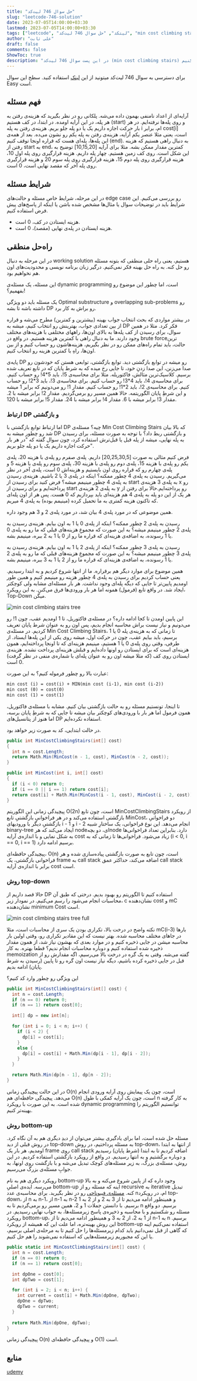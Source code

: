 ```yaml
---
title: "حل سوال 746 لیت‌کد"
slug: "leetcode-746-solution"
date: 2023-07-05T14:00:00+03:30
lastmod: 2023-07-05T14:00:00+03:30
tags: ["leetcode", "لیتکد", "حل سوال 746 لیت‌کد", "min cost climbing stairs"]
author: "علی ثابت"
draft: false
comments: false
ShowToc: true
description: "در این پست سوال 746 لیت‌کد (min cost climbing stairs) رو حل می‌کنیم"
---
```

برای دسترسی به سوال 746 لیت‌کد میتونید از این [لینک](https://leetcode.com/problems/min-cost-climbing-stairs/) استفاده کنید. سطح این سوال Easy است.

فهم مسئله
---------

آرایه‌ای از اعداد نامنفی بهمون داده می‌شه. پلکانی رو در نظر بگیرید که هزینه‌ی رفتن به هر پله، در این آرایه اومده. در ابتدا، در کف هستیم (start) و روی پله‌ها نرفته‌ایم. در هر بار حرکت اجازه داریم یک یا دو پله جلو بریم. هزینه‌ی رفتن به پله i ام، برابر cost\[i\] است، یعنی مثلا عنصر یکم آرایه، هزینه‌ی رفتن به پله یکم رو نشون می‌ده. بعد از همه‌ی این پله‌ها، پله‌ای هست که قراره اونجا توقف کنیم (end). به دنبال راهی هستیم که هزینه رفتن از start به end، کمترین مقدار ممکن بشه. مثلا برای آرایه \[10,15,20\] توضیح به این شکل است. روی کف زمین هستیم. چهار پله داریم. هزینه قرارگیری روی پله اول 10، هزینه قرارگیری روی پله دوم 15، هزینه قرارگیری روی پله سوم 20 و هزینه قرارگیری روی پله آخر که مقصد نهایی است، 0 است.

شرایط مسئله
-----------

در این مرحله، شرایط خاص مسئله و حالت‌های edge case رو بررسی می‌کنیم. این شرایط باید در توضیحات سوال یا مثال‌ها مشخص شده باشن یا اینکه از پاسخ‌های پیش فرض استفاده کنیم.

*   هزینه ایستادن در کف، 0 است.
*   هزینه ایستادن در پله‌ی نهایی (مقصد)، 0 است.

راه‌حل منطقی
------------

در این مرحله به دنبال working solution هستیم، یعنی راه حلی منطقی که بتونه مسئله رو حل کنه. به راه حل بهینه فکر نمی‌کنیم. درگیر زبان برنامه نویسی و محدودیت‌های اون هم نخواهیم بود.

این مسئله، یک مسئله‌ی dynamic programming است، اما چطور این موضوع رو بفهمیم؟!

یک مسئله باید دو ویژگی Optimal substructure و overlapping sub-problems رو داشته باشه تا بشه DP رو براش به کار برد.

در بیشتر مواردی که بحث انتخاب جواب بهینه (بیشترین و کمترین) مطرح می‌شه و قراره از بین تعدادی جواب، بهترینش رو انتخاب کنیم، میشه به DP فکر کرد. مثلا در همین سوال، برای رسیدن از کف پله‌ها به بالای اون‌ها، راههای مختلفی با هزینه‌های مختلف وجود دارند. ما به دنبال راهی با کمترین هزینه هستیم. در واقع در brute force‌ترین حالت، باید تمام راه‌های ممکن رو در نظر بگیریم، هزینه‌هاشون رو حساب کنیم و از بین اون‌ها، راهِ با کمترین هزینه رو انتخاب کنیم.

پایه‌ی DP رو میشه در توابع بازگشتی دید. توابع بازگشتی، توابعی هستن که خودشون رو صدا می‌زنن، این صدا زدنِ خود، تا جایی رخ میده که به شرط پایان که در تابع تعریف شده برسیم. کلاسیک‌ترین مثالش، فاکتوریله. مثلا برای محاسبه‌ی 5!، باید 5\*4! رو حساب کنیم. برای محاسبه‌ی 4!، باید 4\*3! رو حساب کنیم. برای محاسبه‌ی 3!، باید 3\*2! رو حساب کنیم. برای محاسبه‌ی 2!، باید 2\*1! رو حساب کنیم. مقدار 1! رو می‌دونیم که برابر 1 میشه و این شرطِ پایان الگوریتمه. حالا همین مسیر رو برمی‌گردیم. مقدار 2! برابر میشه با 2. مقدار 3! برابر میشه با 6. مقدار 4! برابر میشه با 24. مقدار 5! برابر میشه با 120.

### ارتباط DP و بازگشتی

اما ارتباط توابع بازگشتی با DP چیه؟ مسئله‌ی Min Cost Climbing Stairs که بالا بیان شد رو چطور میشه به DP و بازگشتی ربط داد؟ با توجه به صورت مسئله، برای رسیدن به پله نهایی، میشه از پله قبل یا قبل‌ترش استفاده کرد، چون سوال گفته که "در هر بار حرکت اجازه داریم یک یا دو پله جلو بریم".

فرض کنیم مثالی به صورت \[20,25,30,5\] داریم. پله‌ی صفرم رو پله‌ی با هزینه 20، پله‌ی یکم رو پله‌ی با هزینه 15، پله‌ی دوم رو پله‌ی با هزینه 30، پله‌ی سوم رو پله‌ی با هزینه 5 و پله‌ی چهارم رو که قراره روی اون بایستیم و هزینه‌اش 0 است، پله‌ی آخر در نظر می‌گیریم. رسیدن به پله‌ی 4 چطور ممکنه؟ اینکه در پله‌ی 3 یا 2 باشیم. هزینه‌ی رسیدن به پله‌ی 4 چطور مینیمم میشه؟ فرض کنید برای رسیدن از start به پله‌ی 3 هزینه‌ی x رو پرداخته‌ایم و برای رسیدن از start به پله‌ی 2 هزینه‌ی y رو پرداخته‌ایم.حالا برای رفتن از هر یک از این دو پله به پله‌ی 4 هم هزینه‌ای باید بپردازیم که 0 هست. پس هر از اون پله‌ای که تاکنون هزینه کمتری به ما تحمیل کرده (مینیمم بوده) به پله‌ی 4 میریم.

همین موضوعی که در مورد پله‌ی 4 بیان شد، در مورد پله‌ی 2 و 3 هم وجود داره.

رسیدن به پله‌ی 2 چطور ممکنه؟ اینکه از پله‌ی 0 یا 1 به اون بیایم. هزینه‌ی رسیدن به پله‌ی 2 چطور مینیمم میشه؟ به این صورت که مجموعِ هزینه‌های قبلی که ما رو به پله‌ی 0 یا 1 رسونده، به اضافه‌ی هزینه‌ای که قراره ما رو از 0 یا 1 به 2 ببره، مینیمم بشه.

رسیدن به پله‌ی 3 چطور ممکنه؟ اینکه از پله‌ی 2 یا 1 به اون بیایم. هزینه‌ی رسیدن به پله‌ی 3 چطور مینیمم میشه؟ به این صورت که مجموعِ هزینه‌های قبلی که ما رو به پله‌ی 2 یا 1 رسونده، به اضافه‌ی هزینه‌ای که قراره ما رو از 2 یا 1 به 3 ببره، مینیمم بشه.

همین موضوع برای موارد دیگر هم برقراره. ما از انتها شروع کردیم و به ابتدا رسیدیم. یعنی حساب کردیم برای رسیدن به پله‌ی 4 چطور هزینه رو مینیمم کنیم و همین طور اومدیم پایین‌تر تا جایی که دیگه پله‌ای وجود نداشت. هر بار مسئله‌ای مشابه ولی کوچکتر ایجاد شد. در واقع تابع (فرمول) همونه اما هر بار ورودی‌ها فرق می‌کنن. به این رویکرد، Top-Down میگن.

![min cost climbing stairs tree](./images/min-cost-climbing-stairs-tree.jpg#center)

این پایین اومدن تا کجا ادامه داره؟ در مسئله‌ی فاکتوریل، تا 1 اومدیم عقب، چون 1! رو می‌دونیم و نیاز نیست براش محاسبه انجام بدیم، پس اون رو به عنوان شرط پایان تعریف کردیم. در مسئله‌ی Min Cost Climbing Stairs، تا زمانی که به هزینه‌ی پله 0 یا 1 برسیم، باید بیایم عقب، چون در حرکت اول، میشه روی یکی از این پله‌ها ایستاد. از طرفی، وقتی روی پله‌‌ی 0 یا 1 هستیم، مینیمم هزینه‌ای که تا اونجا پرداخته‌ایم، همون هزینه‌ای است که برای ایستادن رو اونها داده‌ایم و قبلش هزینه‌ای پرداخت نشده. هزینه‌ی ایستادن روی کف (که مثلا میشه اون رو به عنوان پله‌ای با شماره‌ی منفی در نظر گرفت) 0 است.

عبارت بالا رو چطور فرموله کنیم؟ به این صورت:

```txt
min cost (i) = cost(i) + MIN(min cost (i-1), min cost (i-2))
min cost (0) = cost(0)
min cost (1) = cost(1)
```

تا اینجا، تونستیم مسئله رو به حالت بازگشتی بیان کنیم. مشابه با مسئله‌ی فاکتوریل، همون فرمول اما هر بار با ورودی‌های کوچکتر بیان میشه تا جایی که به شرطِ پایان برسه، اما هنوز از پتانسیل‌های DP استفاده نکرده‌ایم.

در حالت ابتدایی، کد به صورت زیر خواهد بود.

```csharp
public int MinCostClimbingStairs(int[] cost)
{
  int n = cost.Length;
  return Math.Min(MinCost(n - 1, cost), MinCost(n - 2, cost));
}

public int MinCost(int i, int[] cost)
{
  if (i < 0) return 0;
  if (i == 0 || i == 1) return cost[i];
  return cost[i] + Math.Min(MinCost(i - 1, cost), MinCost(i - 2, cost));
}
```

پیچیدگی زمانی این الگوریتم O(2n) است، چون تابع MinCostClimbingStairs از رویکرد بازگشتی استفاده می‌کند و در هر فراخوانیِ بازگشتیِ تابع MinCost، دو فراخوانیِ بازگشتیِ دیگر با ورودیهای i - 1 و i - 2 انجام می‌دهد. این نوع فراخوانی، یک ساختارِ شبیه binary-tree ایجاد می‌کند که هر node‌ای، دو بچهnode دارد. بنابراین تعداد فراخوانی‌ها به شکل نمایی و با اندازه‌ی آرایه cost زیاد می‌شود. فراخوانی‌ها تا زمانی که به (i < 0, i == 0, i == 1) برسیم ادامه دارد.

پیچیدگی حافظه‌ای، O(n) است، چون تابع به صورت بازگشتی پیاده‌سازی شده و هر فراخوانی بازگشتی، یک frame به call stack اضافه می‌کند، حداکثر عمق call stack برابر با اندازه‌ی آرایه cost است.

### روش top-down

حالا قصد داریم از DP استفاده کنیم تا الگوریتم رو بهبود بدیم. درختی که طبق آن محاسبات انجام می‌شود را رسم می‌کنیم. در نمودار زیر، c نشان‌دهنده cost و mC نشان‌دهنده minimum Cost است.

![min cost climbing stairs tree full](./images/min-cost-climbing-stairs-tree-full#center)

نکته واضح در درخت بالا، تکراری بودن یک سری از محاسبات است، مثلا mC(i-3) بارها در جاهای مختلف محاسبه شده. بهتر نیست که این مقادیر تکراری رو، وقتی اولین بار محاسبه میشن در جایی ذخیره کنیم و در موارد بعدی که بهشون نیاز شد، از همون مقدار ذخیره شده استفاده کنیم و دوباره محاسبات انجام ندیم؟ قطعا بهتره. به کار memoization گفته می‌شه. وقتی به یک گره در درخت بالا می‌رسیم، اگه مقدارش رو از قبل در جایی ذخیره کرده باشیم، دیگه نیاز نیست اون گره رو تا پایین (رسیدن به شرط پایان) ادامه بدیم.

این ویژگی رو چطور وارد کد کنیم؟

```csharp
public int MinCostClimbingStairs(int[] cost) {
  int n = cost.Length;
  if (n == 0) return 0;
  if (n == 1) return cost[0];

  int[] dp = new int[n];

  for (int i = 0; i < n; i++) {
    if (i < 2) {
      dp[i] = cost[i];
    }
    else {
      dp[i] = cost[i] + Math.Min(dp[i - 1], dp[i - 2]);
    }
  }

  return Math.Min(dp[n - 1], dp[n - 2]);
}
```

در این حالت پیچیدگی زمانی O(n) است، چون یک پیمایش روی آرایه ورودی انجام می‌دهد. پیچیدگی حافظه‌ای هم O(n) است، چون یک آرایه کمکی با طول n به کار گرفته شده است. به این صورت با رویکرد dynamic programming توانستیم الگوریتم را بهینه‌تر کنیم.

### روش bottom-up

مسئله حل شده است، اما برای یادگیری بیشتر می‌توان از دیدِ دیگری هم به آن نگاه کرد. در روش قبلی از دید top-down به مسئله پرداختیم، در روش top-down، از انتها به ابتدا اومدیم، هر بار یک frame روی call stack اضافه کردیم تا به ابتدا (شرط پایان) رسیدیم و دوباره برگشتیم و به انتها رسیدیم. در واقع از رویکرد بازگشتی استفاده کردیم. در این روش، مسئله‌ی بزرگ، به زیر مسئله‌های کوچک تبدیل می‌شه و با بازگشت روی اونها، به جوابِ مسئله‌ی بزرگ می‌رسیم.

رویکرد دیگری هم به نام bottom-up وجود داره که از پایین شروع می‌کنه و به بالا می‌رسه. ایده‌ی اصلیِ bottom-up اینه که مسئله رو از recursive به iterative تبدیل کنه. [مسئله‌ی فیبوناچی](https://en.wikipedia.org/wiki/Fibonacci_number) رو در نظر بگیرید. برای محاسبه‌ی عدد nام، در رویکرد top-down، از n به n-1، از n-1 به n-2 و همینطور ادامه می‌دیم تا از 3 به 2 و از 2 به 1 برسیم. با دانستن جملات 1 و 2، همین مسیر رو برمی‌گردیم تا به n برسیم. دو واقع مسئله رو شکستیم و با محاسبه و ذخیره‌ی پاسخ زیرمسئله‌ها، به جواب نهایی رسیدیم. در رویکرد bottom-up، از 1 به 2، از 2 به 3 و همینطور ادامه می‌دیم تا از n-1 به n برسیم. این روش بهینه‌تره، اما علت این که همیشه از رویکرد bottom-up استفاده نمی‌کنیم اینه که گاهی از قبل نمی‌دانیم باید کدام زیرمسئله‌ها را حل کنیم تا به مرحله‌ی اصلی برسیم، یا این که مجبوریم زیرمسئله‌هایی که استفاده نمی‌شوند را هم حل کنیم.

```csharp
public static int MinCostClimbingStairs(int[] cost) {
  int n = cost.Length;
  if (n == 0) return 0;
  if (n == 1) return cost[0];

  int dpOne = cost[0];
  int dpTwo = cost[1];

  for (int i = 2; i < n; i++) {
    int current = cost[i] + Math.Min(dpOne, dpTwo);
    dpOne = dpTwo;
    dpTwo = current;
  }
  
  return Math.Min(dpOne, dpTwo);
}
```

پیچیدگی زمانی O(n) و پیچیدگی حافظه‌ای O(1) است.

**منابع**
---------

[udemy](https://www.udemy.com/course/master-the-coding-interview-big-tech-faang-interviews/)